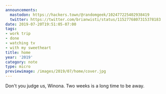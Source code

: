 ```yaml
---
announcements:
  mastodon: https://hackers.town/@randomgeek/102477225402938419
  twitter: https://twitter.com/brianwisti/status/1152776807315378183
date: 2019-07-20T19:51:05-07:00
tags:
- work trip
- done
- watching tv
- with my sweetheart
title: home
year: '2019'
category: note
type: micro
previewimage: /images/2019/07/home/cover.jpg
---
```


Don't you judge us, Winona. Two weeks is a long time to be away.
